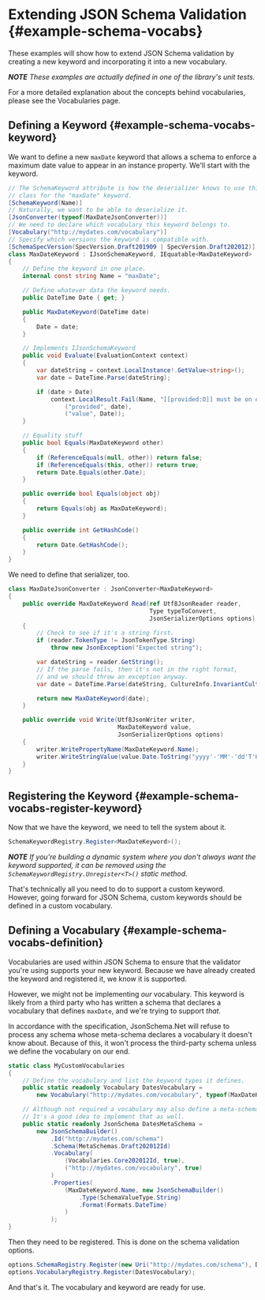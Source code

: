 # Extending JSON Schema Validation {#example-schema-vocabs}

These examples will show how to extend JSON Schema validation by creating a new keyword and incorporating it into a new vocabulary.

***NOTE** These examples are actually defined in one of the library's unit tests.*

For a more detailed explanation about the concepts behind vocabularies, please see the Vocabularies page.

## Defining a Keyword {#example-schema-vocabs-keyword}

We want to define a new `maxDate` keyword that allows a schema to enforce a maximum date value to appear in an instance property.  We'll start with the keyword.

```c#
// The SchemaKeyword attribute is how the deserializer knows to use this
// class for the "maxDate" keyword.
[SchemaKeyword(Name)]
// Naturally, we want to be able to deserialize it.
[JsonConverter(typeof(MaxDateJsonConverter))]
// We need to declare which vocabulary this keyword belongs to.
[Vocabulary("http://mydates.com/vocabulary")]
// Specify which versions the keyword is compatible with.
[SchemaSpecVersion(SpecVersion.Draft201909 | SpecVersion.Draft202012)]
class MaxDateKeyword : IJsonSchemaKeyword, IEquatable<MaxDateKeyword>
{
    // Define the keyword in one place.
    internal const string Name = "maxDate";

    // Define whatever data the keyword needs.
    public DateTime Date { get; }

    public MaxDateKeyword(DateTime date)
    {
        Date = date;
    }

    // Implements IJsonSchemaKeyword
    public void Evaluate(EvaluationContext context)
    {
        var dateString = context.LocalInstance!.GetValue<string>();
        var date = DateTime.Parse(dateString);

        if (date > Date)
            context.LocalResult.Fail(Name, "[[provided:O]] must be on or before [[value:O]]",
                ("provided", date),
                ("value", Date));
    }

    // Equality stuff
    public bool Equals(MaxDateKeyword other)
    {
        if (ReferenceEquals(null, other)) return false;
        if (ReferenceEquals(this, other)) return true;
        return Date.Equals(other.Date);
    }

    public override bool Equals(object obj)
    {
        return Equals(obj as MaxDateKeyword);
    }

    public override int GetHashCode()
    {
        return Date.GetHashCode();
    }
}
```

We need to define that serializer, too.

```c#
class MaxDateJsonConverter : JsonConverter<MaxDateKeyword>
{
    public override MaxDateKeyword Read(ref Utf8JsonReader reader,
                                        Type typeToConvert,
                                        JsonSerializerOptions options)
    {
        // Check to see if it's a string first.
        if (reader.TokenType != JsonTokenType.String)
            throw new JsonException("Expected string");

        var dateString = reader.GetString();
        // If the parse fails, then it's not in the right format,
        // and we should throw an exception anyway.
        var date = DateTime.Parse(dateString, CultureInfo.InvariantCulture, DateTimeStyles.AssumeUniversal);

        return new MaxDateKeyword(date);
    }

    public override void Write(Utf8JsonWriter writer,
                               MaxDateKeyword value,
                               JsonSerializerOptions options)
    {
        writer.WritePropertyName(MaxDateKeyword.Name);
        writer.WriteStringValue(value.Date.ToString("yyyy'-'MM'-'dd'T'HH':'mm':'ssK"));
    }
}
```

## Registering the Keyword {#example-schema-vocabs-register-keyword}

Now that we have the keyword, we need to tell the system about it.

```c#
SchemaKeywordRegistry.Register<MaxDateKeyword>();
```

***NOTE** If you're building a dynamic system where you don't always want the keyword supported, it can be removed using the `SchemaKeywordRegistry.Unregister<T>()` static method.*

That's technically all you need to do to support a custom keyword.  However, going forward for JSON Schema, custom keywords should be defined in a custom vocabulary.

## Defining a Vocabulary {#example-schema-vocabs-definition}

Vocabularies are used within JSON Schema to ensure that the validator you're using supports your new keyword.  Because we have already created the keyword and registered it, we know it is supported.

However, we might not be implementing _our_ vocabulary.  This keyword is likely from a third party who has written a schema that declares a vocabulary that defines `maxDate`, and we're trying to support _that_.

In accordance with the specification, JsonSchema<nsp>.Net will refuse to process any schema whose meta-schema declares a vocabulary it doesn't know about.  Because of this, it won't process the third-party schema unless we define the vocabulary on our end.

```c#
static class MyCustomVocabularies
{
    // Define the vocabulary and list the keyword types it defines.
    public static readonly Vocabulary DatesVocabulary =
        new Vocabulary("http://mydates.com/vocabulary", typeof(MaxDateKeyword));

    // Although not required a vocabulary may also define a meta-schema.
    // It's a good idea to implement that as well.
    public static readonly JsonSchema DatesMetaSchema =
        new JsonSchemaBuilder()
            .Id("http://mydates.com/schema")
            .Schema(MetaSchemas.Draft202012Id)
            .Vocabulary(
                (Vocabularies.Core202012Id, true),
                ("http://mydates.com/vocabulary", true)
            )
            .Properties(
                (MaxDateKeyword.Name, new JsonSchemaBuilder()
                    .Type(SchemaValueType.String)
                    .Format(Formats.DateTime)
                )
            );
}
```

Then they need to be registered.  This is done on the schema validation options.

```c#
options.SchemaRegistry.Register(new Uri("http://mydates.com/schema"), DatesMetaSchema);
options.VocabularyRegistry.Register(DatesVocabulary);
```

And that's it.  The vocabulary and keyword are ready for use.